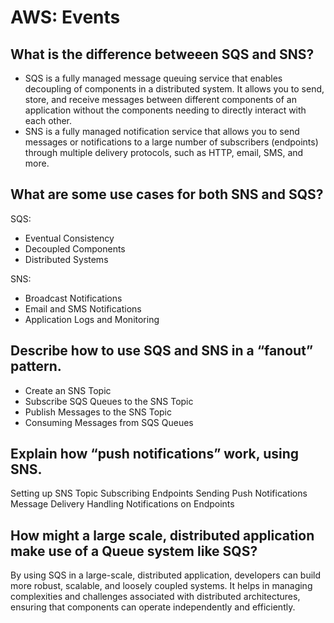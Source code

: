 # AWS: Events

## What is the difference betweeen SQS and SNS?
-   SQS is a fully managed message queuing service that enables decoupling of components in a distributed system. It allows you to send, store, and receive messages between different components of an application without the components needing to directly interact with each other.
- SNS is a fully managed notification service that allows you to send messages or notifications to a large number of subscribers (endpoints) through multiple delivery protocols, such as HTTP, email, SMS, and more.

## What are some use cases for both SNS and SQS?
SQS:
- Eventual Consistency
- Decoupled Components
- Distributed Systems

SNS:
- Broadcast Notifications
- Email and SMS Notifications
- Application Logs and Monitoring


## Describe how to use SQS and SNS in a “fanout” pattern.
- Create an SNS Topic
- Subscribe SQS Queues to the SNS Topic
- Publish Messages to the SNS Topic
- Consuming Messages from SQS Queues


## Explain how “push notifications” work, using SNS.
 Setting up SNS Topic
 Subscribing Endpoints
 Sending Push Notifications
 Message Delivery
 Handling Notifications on Endpoints


## How might a large scale, distributed application make use of a Queue system like SQS?
By using SQS in a large-scale, distributed application, developers can build more robust, scalable, and loosely coupled systems. It helps in managing complexities and challenges associated with distributed architectures, ensuring that components can operate independently and efficiently.
